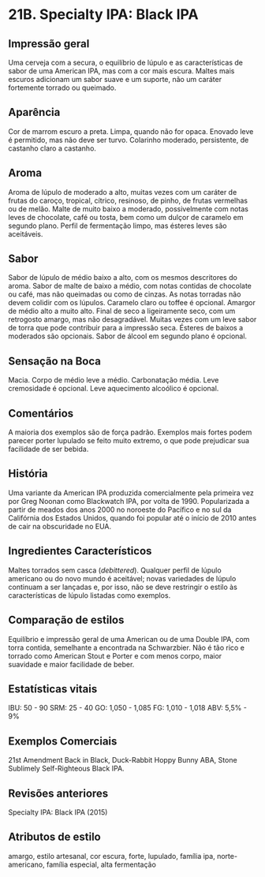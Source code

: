 # 21B. Specialty IPA: Black IPA

## Impressão geral

Uma cerveja com a secura, o equilíbrio de lúpulo e as características de sabor de uma American IPA, mas com a cor mais escura. Maltes mais escuros adicionam um sabor suave e um suporte, não um caráter fortemente torrado ou queimado.

## Aparência

Cor de marrom escuro a preta. Limpa, quando não for opaca. Enovado leve é permitido, mas não deve ser turvo. Colarinho moderado, persistente, de castanho claro a castanho. 

## Aroma

Aroma de lúpulo de moderado a alto, muitas vezes com um caráter de frutas do caroço, tropical, cítrico, resinoso, de pinho, de frutas vermelhas ou de melão. Malte de muito baixo a moderado, possivelmente com notas leves de chocolate, café ou tosta, bem como um dulçor de caramelo em segundo plano. Perfil de fermentação limpo, mas ésteres leves são aceitáveis.

## Sabor

Sabor de lúpulo de médio baixo a alto, com os mesmos descritores do aroma. Sabor de malte de baixo a médio, com notas contidas de chocolate ou café, mas não queimadas ou como de cinzas. As notas torradas não devem colidir com os lúpulos. Caramelo claro ou toffee é opcional. Amargor de médio alto a muito alto. Final de seco a ligeiramente seco, com um retrogosto amargo, mas não desagradável. Muitas vezes com um leve sabor de torra que pode contribuir para a impressão seca. Ésteres de baixos a moderados são opcionais. Sabor de álcool em segundo plano é opcional.

## Sensação na Boca

Macia. Corpo de médio leve a médio. Carbonatação média. Leve cremosidade é opcional. Leve aquecimento alcoólico é opcional.

## Comentários

A maioria dos exemplos são de força padrão. Exemplos mais fortes podem parecer porter lupulado se feito muito extremo, o que pode prejudicar sua facilidade de ser bebida.

## História

Uma variante da American IPA produzida comercialmente pela primeira vez por Greg Noonan como Blackwatch IPA, por volta de 1990. Popularizada a partir de meados dos anos 2000 no noroeste do Pacífico e no sul da Califórnia dos Estados Unidos, quando foi popular até o início de 2010 antes de cair na obscuridade no EUA.

## Ingredientes Característicos

Maltes torrados sem casca (*debittered*). Qualquer perfil de lúpulo americano ou do novo mundo é aceitável; novas variedades de lúpulo continuam a ser lançadas e, por isso, não se deve restringir o estilo às características de lúpulo listadas como exemplos.

## Comparação de estilos

Equilíbrio e impressão geral de uma American ou de uma Double IPA, com torra contida, semelhante a encontrada na Schwarzbier. Não é tão rico e torrado como American Stout e Porter e com menos corpo, maior suavidade e maior facilidade de beber.

## Estatísticas vitais

IBU: 50 - 90
SRM: 25 - 40
GO: 1,050 - 1,085
FG: 1,010 - 1,018
ABV: 5,5% - 9%

## Exemplos Comerciais

21st Amendment Back in Black, Duck-Rabbit Hoppy Bunny ABA, Stone Sublimely Self-Righteous Black IPA.

## Revisões anteriores

Specialty IPA: Black IPA (2015)

## Atributos de estilo

amargo, estilo artesanal, cor escura, forte, lupulado, família ipa, norte-americano, família especial, alta fermentação
